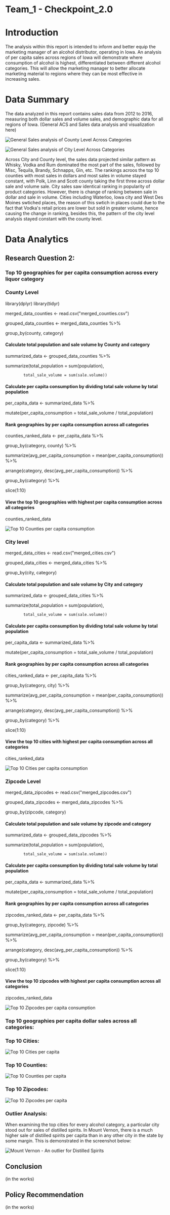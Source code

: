 # Team_1 - Checkpoint_2.0

# Introduction 
The analysis within this report is intended to inform and better equip the marketing manager of an alcohol distributor, operating in Iowa. An analysis of per capita sales across regions of Iowa will demonstrate where consumption of alcohol is highest, differentiated between different alcohol categories. This will allow the marketing manager to better allocate marketing material to regions where they can be most effective in increasing sales. 

# Data Summary
The data analyzed in this report contains sales data from 2012 to 2016, measuring both dollar sales and volume sales, and demographic data for all regions of Iowa. (General ACS and Sales data analysis and visualization here)

![General Sales analysis of County Level Across Categories ](images/General_County.png)

![General Sales analysis of City Level Across Categories ](images/General_City.png)

Across City and County level, the sales data projected similar pattern as Whisky, Vodka and Rum dominated the most part of the sales, followed by Misc, Tequila, Brandy, Schnapps, Gin, etc. The rankings acroos the top 10 counties with most sales in dollars and most sales in volume stayed constant, with Polk, Linn and Scott county taking the first three across dollar sale and volume sale.
City sales saw identical ranking in popularity of product categories. However, there is change of ranking between sale in dollar and sale in volume. Cities including Waterloo, Iowa city and West Des Moines swtiched places, the reason of this swtich in places could due to the fact that Vodka's retail prices are lower but sold in greater volume, hence causing the change in ranking, besides this, the pattern of the city level analysis stayed constant with the county level.

# Data Analytics



## Research Question 2: 
### Top 10 geographies for per capita consumption across every liquor category

### County Level
library(dplyr)
library(tidyr)

merged_data_counties <- read.csv("merged_counties.csv")


grouped_data_counties <- merged_data_counties %>% 

  group_by(county, category) 

#### Calculate total population and sale volume by County and category

summarized_data <- grouped_data_counties %>% 

  summarize(total_population = sum(population),
  
            total_sale_volume = sum(sale.volume))

#### Calculate per capita consumption by dividing total sale volume by total population

per_capita_data <- summarized_data %>% 

  mutate(per_capita_consumption = total_sale_volume / total_population)

#### Rank geographies by per capita consumption across all categories

counties_ranked_data <- per_capita_data %>% 

  group_by(category, county) %>% 
  
  summarize(avg_per_capita_consumption = mean(per_capita_consumption)) %>% 
  
  arrange(category, desc(avg_per_capita_consumption)) %>% 
  
  group_by(category) %>% 
  
  slice(1:10)

#### View the top 10 geographies with highest per capita consumption across all categories

counties_ranked_data

![Top 10 Counties per capita consumption](images/top10_percap_count.png)

### City level

merged_data_cities <- read.csv("merged_cities.csv")

grouped_data_cities <- merged_data_cities %>% 

  group_by(city, category) 

#### Calculate total population and sale volume by City and category

summarized_data <- grouped_data_cities %>% 

  summarize(total_population = sum(population),
  
            total_sale_volume = sum(sale.volume))
            
#### Calculate per capita consumption by dividing total sale volume by total population

per_capita_data <- summarized_data %>% 

  mutate(per_capita_consumption = total_sale_volume / total_population)
  
#### Rank geographies by per capita consumption across all categories
cities_ranked_data <- per_capita_data %>% 

  group_by(category, city) %>% 
  
  summarize(avg_per_capita_consumption = mean(per_capita_consumption)) %>% 
  
  arrange(category, desc(avg_per_capita_consumption)) %>% 
  
  group_by(category) %>% 
  
  slice(1:10)

#### View the top 10 cities with highest per capita consumption across all categories
cities_ranked_data

![Top 10 Cities per capita consumption](images/top10_percap_city.png)

### Zipcode Level

merged_data_zipcodes <- read.csv("merged_zipcodes.csv")

grouped_data_zipcodes <- merged_data_zipcodes %>% 

  group_by(zipcode, category) 

#### Calculate total population and sale volume by zipcode and category

summarized_data <- grouped_data_zipcodes %>% 

  summarize(total_population = sum(population),
  
            total_sale_volume = sum(sale.volume))
            
#### Calculate per capita consumption by dividing total sale volume by total population

per_capita_data <- summarized_data %>% 

  mutate(per_capita_consumption = total_sale_volume / total_population)
  
#### Rank geographies by per capita consumption across all categories

zipcodes_ranked_data <- per_capita_data %>% 

  group_by(category, zipcode) %>% 
  
  summarize(avg_per_capita_consumption = mean(per_capita_consumption)) %>% 
  
  arrange(category, desc(avg_per_capita_consumption)) %>% 
  
  group_by(category) %>% 
  
  slice(1:10)
  
  
#### View the top 10 zipcodes with highest per capita consumption across all categories

zipcodes_ranked_data

![Top 10 Zipcodes per capita consumption](images/Top10_percap_zip.png)


### Top 10 geographies per capita dollar sales across all categories:

### Top 10 Cities:

![Top 10 Cities per capita](images/top10_cities.png)

### Top 10 Counties:

![Top 10 Counties per capita](images/top10_counties.png)

### Top 10 Zipcodes:

![Top 10 Zipcodes per capita](images/top10_zipcodes.png)

### Outlier Analysis:

When examining the top cities for every alcohol category, a particular city stood out for sales of distilled spirits. In Mount Vernon, there is a much higher sale of distilled spirits per capita than in any other city in the state by some margin. This is demonstrated in the screenshot below:

![Mount Vernon - An outlier for Distilled Spirits](images/mount_vernon.png)

## Conclusion
(in the works)

## Policy Recommendation
(in the works)

